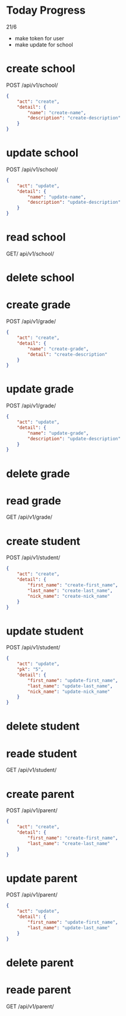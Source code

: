 <h1>Today Progress</h1>

21/6
* make token for user
* make update for school

#

# create school
POST /api/v1/school/
```json
{
	"act": "create",
    "detail": {
        "name": "create-name",
        "description": "create-description"
    }
}
```

# update school
POST /api/v1/school/
```json
{
    "act": "update",
    "detail": {
        "name": "update-name",
        "description": "update-description"
    }
}
```

# read school
GET/ api/v1/school/


# delete school


# create grade
POST /api/v1/grade/
```json
{
    "act": "create",
    "detail": {
        "name": "create-grade",
        "detail": "create-description"
    }
}
```

# update grade
POST /api/v1/grade/
```json
{
    "act": "update",
    "detail": {
        "name": "update-grade",
        "description": "update-description"
    }
}
```

# delete grade

# read grade
GET /api/v1/grade/

# create student
POST /api/v1/student/
```json
{
    "act": "create",
    "detail": {
        "first_name": "create-first_name",
        "last_name": "create-last_name",
        "nick_name": "create-nick_name"
    }
}
```

# update student
POST /api/v1/student/
```json
{
    "act": "update",
    "pk": "5",
    "detail": {
        "first_name": "update-first_name",
        "last_name": "update-last_name",
        "nick_name": "update-nick_name"
    }
}
``` 

# delete student

# reade student
GET /api/v1/student/

# create parent
POST /api/v1/parent/
```json
{
    "act": "create",
    "detail": {
        "first_name": "create-first_name",
        "last_name": "create-last_name"
    }
}
```

# update parent
POST /api/v1/parent/
```json
{
    "act": "update",
    "detail": {
        "first_name": "update-first_name",
        "last_name": "update-last_name"
    }
}
```

# delete parent

# reade parent
GET /api/v1/parent/

